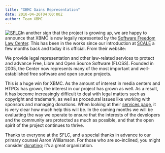 ```yaml
---
title: "XBMC Gains Representation"
date: 2010-04-26T04:00:00Z
author: Team XBMC
---
```


[![](/sites/default/files/uploads/sflc-139x101.webp "SFLC")](http://www.softwarefreedom.org)In another sign that the project is growing up, we are happy to announce that XBMC is now legally represented by the [Software Freedom Law Center](http://www.softwarefreedom.org/). This has been in the works since our introduction at [SCALE](/article/scale-2010-report) a few months back and today it is official. From their website:

We provide legal representation and other law-related services to protect and advance Free, Libre and Open Source Software (FLOSS). Founded in 2005, the Center now represents many of the most important and well-established free software and open source projects.

This is a huge win for XBMC. As the amount of interest in media centers and HTPCs has grown, the interest in our project has grown as well. As a result, it has become increasingly difficult to deal with legal matters such as copyright and trademark, as well as procedural issues like working with sponsors and managing donations. When looking at their [services page](http://www.softwarefreedom.org/services/), it is very clear how much help this will be. In the coming months we will be evaluating the way we operate to ensure that the interests of the developers and the community are protected as much as possible, and that the open spirit of the project continues to thrive.

Thanks to everyone at the SFLC, and a special thanks in advance to our primary counsel Aaron Williamson. For those who are so-inclined, you might consider [donating](http://www.softwarefreedom.org/donate/); it’s a great organization.
